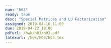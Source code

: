 ```yaml
---
num: "h03"
ready: true
desc: "Special Matrices and LU Factorization"
assigned: 2019-04-16 11:00
due: 2019-04-22 18:00
pdfurl: /hwk/h03/h03.pdf
latexurl: /hwk/h03/h03.tex
---
```


